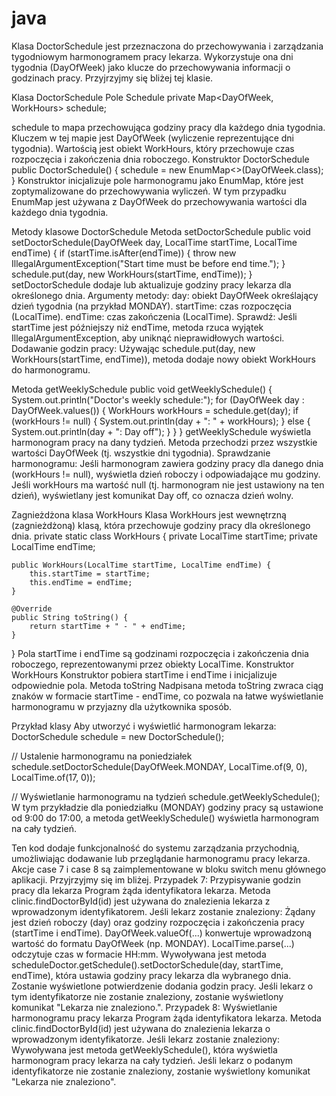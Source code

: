 # java
Klasa DoctorSchedule jest przeznaczona do przechowywania i zarządzania tygodniowym harmonogramem pracy lekarza. Wykorzystuje ona dni tygodnia (DayOfWeek) jako klucze do przechowywania informacji o godzinach pracy. Przyjrzyjmy się bliżej tej klasie.

Klasa DoctorSchedule
Pole Schedule
private Map<DayOfWeek, WorkHours> schedule;

schedule to mapa przechowująca godziny pracy dla każdego dnia tygodnia. Kluczem w tej mapie jest DayOfWeek (wyliczenie reprezentujące dni tygodnia). Wartością jest obiekt WorkHours, który przechowuje czas rozpoczęcia i zakończenia dnia roboczego. Konstruktor DoctorSchedule
public DoctorSchedule() {
    schedule = new EnumMap<>(DayOfWeek.class);
}
Konstruktor inicjalizuje pole harmonogramu jako EnumMap, które jest zoptymalizowane do przechowywania wyliczeń. W tym przypadku EnumMap jest używana z DayOfWeek do przechowywania wartości dla każdego dnia tygodnia.

Metody klasowe DoctorSchedule
Metoda setDoctorSchedule
public void setDoctorSchedule(DayOfWeek day, LocalTime startTime, LocalTime endTime) {
    if (startTime.isAfter(endTime)) {
        throw new IllegalArgumentException("Start time must be before end time.");
    }
    schedule.put(day, new WorkHours(startTime, endTime));
}
setDoctorSchedule dodaje lub aktualizuje godziny pracy lekarza dla określonego dnia. Argumenty metody: day: obiekt DayOfWeek określający dzień tygodnia (na przykład MONDAY). startTime: czas rozpoczęcia (LocalTime). endTime: czas zakończenia (LocalTime). Sprawdź: Jeśli startTime jest późniejszy niż endTime, metoda rzuca wyjątek IllegalArgumentException, aby uniknąć nieprawidłowych wartości. Dodawanie godzin pracy: Używając schedule.put(day, new WorkHours(startTime, endTime)), metoda dodaje nowy obiekt WorkHours do harmonogramu.



Metoda getWeeklySchedule
public void getWeeklySchedule() {
    System.out.println("Doctor's weekly schedule:");
    for (DayOfWeek day : DayOfWeek.values()) {
        WorkHours workHours = schedule.get(day);
        if (workHours != null) {
            System.out.println(day + ": " + workHours);
        } else {
            System.out.println(day + ": Day off");
        }
    }
}
getWeeklySchedule wyświetla harmonogram pracy na dany tydzień. Metoda przechodzi przez wszystkie wartości DayOfWeek (tj. wszystkie dni tygodnia). Sprawdzanie harmonogramu: Jeśli harmonogram zawiera godziny pracy dla danego dnia (workHours != null), wyświetla dzień roboczy i odpowiadające mu godziny. Jeśli workHours ma wartość null (tj. harmonogram nie jest ustawiony na ten dzień), wyświetlany jest komunikat Day off, co oznacza dzień wolny.



Zagnieżdżona klasa WorkHours Klasa WorkHours jest wewnętrzną (zagnieżdżoną) klasą, która przechowuje godziny pracy dla określonego dnia.
private static class WorkHours {
    private LocalTime startTime;
    private LocalTime endTime;

    public WorkHours(LocalTime startTime, LocalTime endTime) {
        this.startTime = startTime;
        this.endTime = endTime;
    }

    @Override
    public String toString() {
        return startTime + " - " + endTime;
    }
}
Pola startTime i endTime są godzinami rozpoczęcia i zakończenia dnia roboczego, reprezentowanymi przez obiekty LocalTime. Konstruktor WorkHours Konstruktor pobiera startTime i endTime i inicjalizuje odpowiednie pola. Metoda toString Nadpisana metoda toString zwraca ciąg znaków w formacie startTime - endTime, co pozwala na łatwe wyświetlanie harmonogramu w przyjazny dla użytkownika sposób.


Przykład klasy Aby utworzyć i wyświetlić harmonogram lekarza:
DoctorSchedule schedule = new DoctorSchedule();

// Ustalenie harmonogramu na poniedziałek
schedule.setDoctorSchedule(DayOfWeek.MONDAY, LocalTime.of(9, 0), LocalTime.of(17, 0));

// Wyświetlanie harmonogramu na tydzień
schedule.getWeeklySchedule();
W tym przykładzie dla poniedziałku (MONDAY) godziny pracy są ustawione od 9:00 do 17:00, a metoda getWeeklySchedule() wyświetla harmonogram na cały tydzień.

Ten kod dodaje funkcjonalność do systemu zarządzania przychodnią, umożliwiając dodawanie lub przeglądanie harmonogramu pracy lekarza. Akcje case 7 i case 8 są zaimplementowane w bloku switch menu głównego aplikacji. Przyjrzyjmy się im bliżej. Przypadek 7: Przypisywanie godzin pracy dla lekarza Program żąda identyfikatora lekarza. Metoda clinic.findDoctorById(id) jest używana do znalezienia lekarza z wprowadzonym identyfikatorem. Jeśli lekarz zostanie znaleziony: Żądany jest dzień roboczy (day) oraz godziny rozpoczęcia i zakończenia pracy (startTime i endTime). DayOfWeek.valueOf(...) konwertuje wprowadzoną wartość do formatu DayOfWeek (np. MONDAY). LocalTime.parse(...) odczytuje czas w formacie HH:mm. Wywoływana jest metoda scheduleDoctor.getSchedule().setDoctorSchedule(day, startTime, endTime), która ustawia godziny pracy lekarza dla wybranego dnia. Zostanie wyświetlone potwierdzenie dodania godzin pracy. Jeśli lekarz o tym identyfikatorze nie zostanie znaleziony, zostanie wyświetlony komunikat "Lekarza nie znaleziono.". 
Przypadek 8: Wyświetlanie harmonogramu pracy lekarza Program żąda identyfikatora lekarza. Metoda clinic.findDoctorById(id) jest używana do znalezienia lekarza o wprowadzonym identyfikatorze. Jeśli lekarz zostanie znaleziony: Wywoływana jest metoda getWeeklySchedule(), która wyświetla harmonogram pracy lekarza na cały tydzień. Jeśli lekarz o podanym identyfikatorze nie zostanie znaleziony, zostanie wyświetlony komunikat "Lekarza nie znaleziono".




